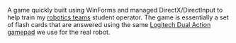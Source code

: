A game quickly built using WinForms and managed DirectX/DirectInput to help train my [robotics teams](http://www.precisionguessworks.org/) student operator. The game is essentially a set of flash cards that are answered using the same [Logitech Dual Action gamepad](http://www.logitech.com/en-us/gaming/controllers/devices/288) we use for the real robot.